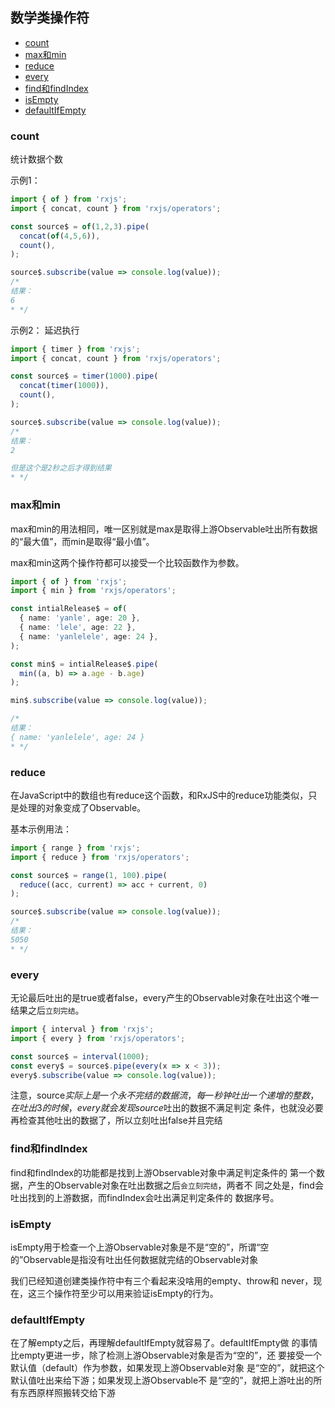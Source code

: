 ## 数学类操作符

<!-- toc -->

- [count](#count)
- [max和min](#max%E5%92%8Cmin)
- [reduce](#reduce)
- [every](#every)
- [find和findIndex](#find%E5%92%8Cfindindex)
- [isEmpty](#isempty)
- [defaultIfEmpty](#defaultifempty)

<!-- tocstop -->

### count
统计数据个数

示例1：                    
```typescript
import { of } from 'rxjs';
import { concat, count } from 'rxjs/operators';

const source$ = of(1,2,3).pipe(
  concat(of(4,5,6)),
  count(),
);

source$.subscribe(value => console.log(value));
/*
结果：         
6
* */
```


示例2： 延迟执行
```typescript
import { timer } from 'rxjs';
import { concat, count } from 'rxjs/operators';

const source$ = timer(1000).pipe(
  concat(timer(1000)),
  count(),
);

source$.subscribe(value => console.log(value));
/*
结果：
2

但是这个是2秒之后才得到结果
* */
```


### max和min
max和min的⽤法相同，唯⼀区别就是max是取得上游Observable吐出所有数据的“最⼤值”，⽽min是取得“最⼩值”。

max和min这两个操作符都可以接受⼀个⽐较函数作为参数。

```typescript
import { of } from 'rxjs';
import { min } from 'rxjs/operators';

const intialRelease$ = of(
  { name: 'yanle', age: 20 },
  { name: 'lele', age: 22 },
  { name: 'yanlelele', age: 24 },
);

const min$ = intialRelease$.pipe(
  min((a, b) => a.age - b.age)
);

min$.subscribe(value => console.log(value));

/*
结果：           
{ name: 'yanlelele', age: 24 }
* */
```

###  reduce
在JavaScript中的数组也有reduce这个函数，和RxJS中的reduce功能类似，只是处理的对象变成了Observable。

基本示例用法：                         
```typescript
import { range } from 'rxjs';
import { reduce } from 'rxjs/operators';

const source$ = range(1, 100).pipe(
  reduce((acc, current) => acc + current, 0)
);

source$.subscribe(value => console.log(value));
/*
结果：             
5050
* */
```


### every
⽆论最后吐出的是true或者false，every产⽣的Observable对象在吐出这个唯⼀结果之后`⽴刻完结`。

```typescript
import { interval } from 'rxjs';
import { every } from 'rxjs/operators';

const source$ = interval(1000);
const every$ = source$.pipe(every(x => x < 3));
every$.subscribe(value => console.log(value));
```
注意，source$实际上是⼀个永不完结的数据流，每⼀秒钟吐出⼀个递
增的整数，在吐出3的时候，every就会发现source$吐出的数据不满⾜判定
条件，也就没必要再检查其他吐出的数据了，所以⽴刻吐出false并且完结


### find和findIndex
find和findIndex的功能都是找到上游Observable对象中满⾜判定条件的
第⼀个数据，产⽣的Observable对象在吐出数据之后`会⽴刻完结`，两者不
同之处是，find会吐出找到的上游数据，⽽findIndex会吐出满⾜判定条件的
数据序号。


### isEmpty
isEmpty⽤于检查⼀个上游Observable对象是不是“空的”，所谓“空
的”Observable是指没有吐出任何数据就完结的Observable对象

我们已经知道创建类操作符中有三个看起来没啥⽤的empty、throw和
never，现在，这三个操作符⾄少可以⽤来验证isEmpty的⾏为。


### defaultIfEmpty
在了解empty之后，再理解defaultIfEmpty就容易了。defaultIfEmpty做
的事情⽐empty更进⼀步，除了检测上游Observable对象是否为“空的”，还
要接受⼀个默认值（default）作为参数，如果发现上游Observable对象
是“空的”，就把这个默认值吐出来给下游；如果发现上游Observable不
是“空的”，就把上游吐出的所有东西原样照搬转交给下游


